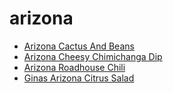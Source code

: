 # arizona

 * [Arizona Cactus And Beans](../../index/a/arizona-cactus-and-beans.json)
 * [Arizona Cheesy Chimichanga Dip](../../index/a/arizona-cheesy-chimichanga-dip.json)
 * [Arizona Roadhouse Chili](../../index/a/arizona-roadhouse-chili.json)
 * [Ginas Arizona Citrus Salad](../../index/g/ginas-arizona-citrus-salad.json)
